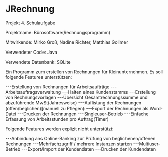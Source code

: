 # JRechnung

Projekt 4. Schulaufgabe

Projektname: Bürosoftware(Rechnungsprogramm)

Mitwirkende:	Mirko Groß, Nadine Richter, Matthias Gollmer

Verwendeter Code: Java

Verwendete Datenbank: SQLite

Ein Programm zum erstellen von Rechnungen für Kleinunternehmen. 
Es soll folgende Features unterstützen:

---Erstellung von Rechnungen für Arbeitsaufträge
---Arbeitsauftragsverwaltung
---Halten eines Kundenstamms
---Erstellung von Rechnungsvorlagen
---Übersicht Gesamtrechnungssumme und abzuführende MwSt(Jahresweise)
---Auflistung der Rechnungen (offen/beglichen)[manuell zu Pflegen)
---Export der Rechnungen als Word-Datei
---Drucken der Rechnungen
---Singleuser-Betrieb
---Einfache Erfassung von Arbeitsstunden pro Auftrag(Timer)


Folgende Features werden explizit nicht unterstützt:

---Anbindung ans Online-Banking zur Prüfung von beglichenen/offenen Rechnungen
---Mehrfachzugriff / mehrere Instanzen starten
---Multiuser-Betrieb
---Export/Import der Kundendaten
---Drucken der Kundendaten

